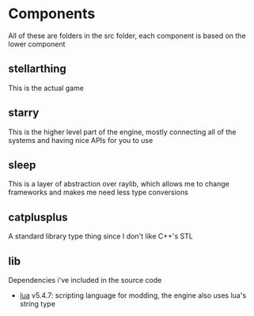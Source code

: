 # Components

All of these are folders in the src folder, each component is based on the lower component

## stellarthing

This is the actual game

## starry

This is the higher level part of the engine, mostly connecting all of the systems and having nice APIs for you to use

## sleep

This is a layer of abstraction over raylib, which allows me to change frameworks and makes me need less type conversions

## catplusplus

A standard library type thing since I don't like C++'s STL

## lib

Dependencies i've included in the source code

- [lua](https://lua.org) v5.4.7: scripting language for modding, the engine also uses lua's string type